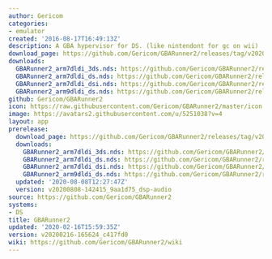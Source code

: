 ```yaml
---
author: Gericom
categories:
- emulator
created: '2016-08-17T16:49:13Z'
description: A GBA hypervisor for DS. (like nintendont for gc on wii)
download_page: https://github.com/Gericom/GBARunner2/releases/tag/v20200216-165624_c417fd0
downloads:
  GBARunner2_arm7dldi_3ds.nds: https://github.com/Gericom/GBARunner2/releases/download/v20200216-165624_c417fd0/GBARunner2_arm7dldi_3ds.nds
  GBARunner2_arm7dldi_ds.nds: https://github.com/Gericom/GBARunner2/releases/download/v20200216-165624_c417fd0/GBARunner2_arm7dldi_ds.nds
  GBARunner2_arm7dldi_dsi.nds: https://github.com/Gericom/GBARunner2/releases/download/v20200216-165624_c417fd0/GBARunner2_arm7dldi_dsi.nds
  GBARunner2_arm9dldi_ds.nds: https://github.com/Gericom/GBARunner2/releases/download/v20200216-165624_c417fd0/GBARunner2_arm9dldi_ds.nds
github: Gericom/GBARunner2
icon: https://raw.githubusercontent.com/Gericom/GBARunner2/master/icon.bmp
image: https://avatars2.githubusercontent.com/u/5251038?v=4
layout: app
prerelease:
  download_page: https://github.com/Gericom/GBARunner2/releases/tag/v20200808-142415_9aa1d75_dsp-audio
  downloads:
    GBARunner2_arm7dldi_3ds.nds: https://github.com/Gericom/GBARunner2/releases/download/v20200808-142415_9aa1d75_dsp-audio/GBARunner2_arm7dldi_3ds.nds
    GBARunner2_arm7dldi_ds.nds: https://github.com/Gericom/GBARunner2/releases/download/v20200808-142415_9aa1d75_dsp-audio/GBARunner2_arm7dldi_ds.nds
    GBARunner2_arm7dldi_dsi.nds: https://github.com/Gericom/GBARunner2/releases/download/v20200808-142415_9aa1d75_dsp-audio/GBARunner2_arm7dldi_dsi.nds
    GBARunner2_arm9dldi_ds.nds: https://github.com/Gericom/GBARunner2/releases/download/v20200808-142415_9aa1d75_dsp-audio/GBARunner2_arm9dldi_ds.nds
  updated: '2020-08-08T12:27:47Z'
  version: v20200808-142415_9aa1d75_dsp-audio
source: https://github.com/Gericom/GBARunner2
systems:
- DS
title: GBARunner2
updated: '2020-02-16T15:59:35Z'
version: v20200216-165624_c417fd0
wiki: https://github.com/Gericom/GBARunner2/wiki
---
```

